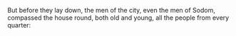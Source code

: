 But before they lay down, the men of the city, even the men of Sodom, compassed the house round, both old and young, all the people from every quarter:
